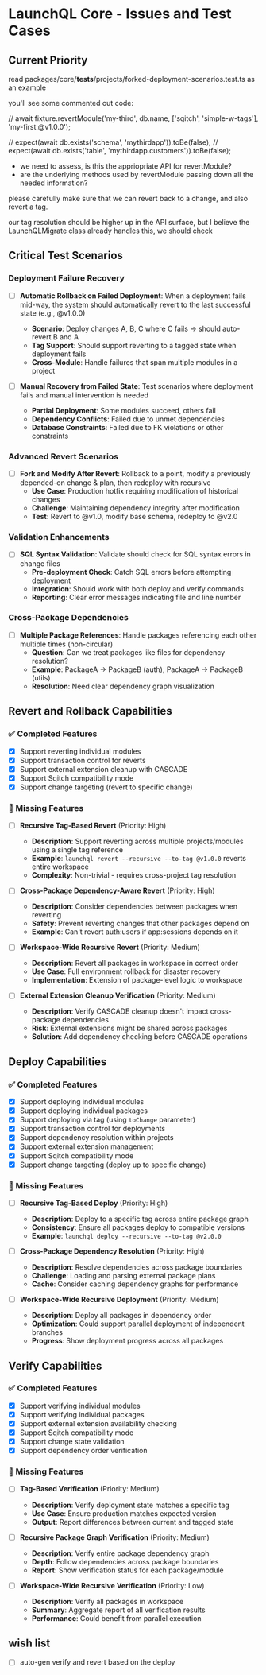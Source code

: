 # LaunchQL Core - Issues and Test Cases


## Current Priority


read packages/core/__tests__/projects/forked-deployment-scenarios.test.ts as an example

you'll see some commented out code:

// await fixture.revertModule('my-third', db.name, ['sqitch', 'simple-w-tags'], 'my-first:@v1.0.0');

// expect(await db.exists('schema', 'mythirdapp')).toBe(false);
// expect(await db.exists('table', 'mythirdapp.customers')).toBe(false);

* we need to assess, is this the appriopriate API for revertModule?
* are the underlying methods used by revertModule passing down all the needed information?

please carefully make sure that we can revert back to a change, and also revert a tag. 

our tag resolution should be higher up in the API surface, but I believe the LaunchQLMigrate class already handles this, we should check







## Critical Test Scenarios

### Deployment Failure Recovery
- [ ] **Automatic Rollback on Failed Deployment**: When a deployment fails mid-way, the system should automatically revert to the last successful state (e.g., @v1.0.0)
  - **Scenario**: Deploy changes A, B, C where C fails → should auto-revert B and A
  - **Tag Support**: Should support reverting to a tagged state when deployment fails
  - **Cross-Module**: Handle failures that span multiple modules in a project

- [ ] **Manual Recovery from Failed State**: Test scenarios where deployment fails and manual intervention is needed
  - **Partial Deployment**: Some modules succeed, others fail
  - **Dependency Conflicts**: Failed due to unmet dependencies
  - **Database Constraints**: Failed due to FK violations or other constraints

### Advanced Revert Scenarios
- [ ] **Fork and Modify After Revert**: Rollback to a point, modify a previously depended-on change & plan, then redeploy with recursive
  - **Use Case**: Production hotfix requiring modification of historical changes
  - **Challenge**: Maintaining dependency integrity after modification
  - **Test**: Revert to @v1.0, modify base schema, redeploy to @v2.0

### Validation Enhancements
- [ ] **SQL Syntax Validation**: Validate should check for SQL syntax errors in change files
  - **Pre-deployment Check**: Catch SQL errors before attempting deployment
  - **Integration**: Should work with both deploy and verify commands
  - **Reporting**: Clear error messages indicating file and line number

### Cross-Package Dependencies
- [ ] **Multiple Package References**: Handle packages referencing each other multiple times (non-circular)
  - **Question**: Can we treat packages like files for dependency resolution?
  - **Example**: PackageA → PackageB (auth), PackageA → PackageB (utils)
  - **Resolution**: Need clear dependency graph visualization

## Revert and Rollback Capabilities

### ✅ Completed Features
- [x] Support reverting individual modules
- [x] Support transaction control for reverts
- [x] Support external extension cleanup with CASCADE
- [x] Support Sqitch compatibility mode
- [x] Support change targeting (revert to specific change)

### 🚧 Missing Features
- [ ] **Recursive Tag-Based Revert** (Priority: High)
  - **Description**: Support reverting across multiple projects/modules using a single tag reference
  - **Example**: `launchql revert --recursive --to-tag @v1.0.0` reverts entire workspace
  - **Complexity**: Non-trivial - requires cross-project tag resolution

- [ ] **Cross-Package Dependency-Aware Revert** (Priority: High)
  - **Description**: Consider dependencies between packages when reverting
  - **Safety**: Prevent reverting changes that other packages depend on
  - **Example**: Can't revert auth:users if app:sessions depends on it

- [ ] **Workspace-Wide Recursive Revert** (Priority: Medium)
  - **Description**: Revert all packages in workspace in correct order
  - **Use Case**: Full environment rollback for disaster recovery
  - **Implementation**: Extension of package-level logic to workspace

- [ ] **External Extension Cleanup Verification** (Priority: Medium)
  - **Description**: Verify CASCADE cleanup doesn't impact cross-package dependencies
  - **Risk**: External extensions might be shared across packages
  - **Solution**: Add dependency checking before CASCADE operations

## Deploy Capabilities

### ✅ Completed Features
- [x] Support deploying individual modules
- [x] Support deploying individual packages  
- [x] Support deploying via tag (using `toChange` parameter)
- [x] Support transaction control for deployments
- [x] Support dependency resolution within projects
- [x] Support external extension management
- [x] Support Sqitch compatibility mode
- [x] Support change targeting (deploy up to specific change)

### 🚧 Missing Features
- [ ] **Recursive Tag-Based Deploy** (Priority: High)
  - **Description**: Deploy to a specific tag across entire package graph
  - **Consistency**: Ensure all packages deploy to compatible versions
  - **Example**: `launchql deploy --recursive --to-tag @v2.0.0`

- [ ] **Cross-Package Dependency Resolution** (Priority: High)
  - **Description**: Resolve dependencies across package boundaries
  - **Challenge**: Loading and parsing external package plans
  - **Cache**: Consider caching dependency graphs for performance

- [ ] **Workspace-Wide Recursive Deployment** (Priority: Medium)
  - **Description**: Deploy all packages in dependency order
  - **Optimization**: Could support parallel deployment of independent branches
  - **Progress**: Show deployment progress across all packages

## Verify Capabilities

### ✅ Completed Features
- [x] Support verifying individual modules
- [x] Support verifying individual packages
- [x] Support external extension availability checking
- [x] Support Sqitch compatibility mode
- [x] Support change state validation
- [x] Support dependency order verification

### 🚧 Missing Features
- [ ] **Tag-Based Verification** (Priority: Medium)
  - **Description**: Verify deployment state matches a specific tag
  - **Use Case**: Ensure production matches expected version
  - **Output**: Report differences between current and tagged state

- [ ] **Recursive Package Graph Verification** (Priority: Medium)
  - **Description**: Verify entire package dependency graph
  - **Depth**: Follow dependencies across package boundaries
  - **Report**: Show verification status for each package/module

- [ ] **Workspace-Wide Recursive Verification** (Priority: Low)
  - **Description**: Verify all packages in workspace
  - **Summary**: Aggregate report of all verification results
  - **Performance**: Could benefit from parallel execution


## wish list

- [ ] auto-gen verify and revert based on the deploy
